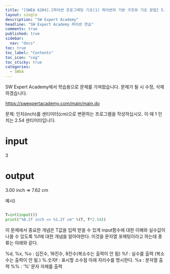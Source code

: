 ```yaml
---
title: "[SWEA 6204].[파이썬 프로그래밍 기초(1) 파이썬의 기본 구조와 기초 문법] 5. 연산자 1"
layout: single
description: "SW Expert Academy"
headline: "SW Expert Academy 파이썬 연습"
comments: true
published: true
sidebar:
  nav: "docs"
toc: true
toc_label: "Contents"
toc_icon: "cog"
toc_sticky: true
categories:
  - SWEA
---
```


SW Expert Academy에서 학습용으로 문제를 가져왔습니다. 문제가 될 시 수정, 삭제하겠습니다.

https://swexpertacademy.com/main/main.do


문제: 인치(inch)를 센티미터(cm)으로 변환하는 프로그램을 작성하십시오.
이 때 1 인치는 2.54 센티미터입니다.

# input

3

# output

3.00 inch =>  7.62 cm

예시)

```python

T=int(input())
print("%0.2f inch => %1.2f cm" %(T, T*2.54))

```

이 문제에서 중요한 개념은 T값을 입력 받을 수 있게 input함수에 대한 이해와 실수값이 나올 수 있도록 %f에 대한 개념을 알아야한다.
이것을 문자열 포매팅이라고 하는데 종류는 아래와 같다.

%d, %x, %o : 십진수, 16진수, 8진수(복소수는 출력이 안 됨)
%f : 실수를 출력 (복소수는 출력이 안 됨.)
%.숫자f : 표시할 소수점 아래 자리수를 명시한다.
%s : 문자열 출력
%% : 	‘%’ 문자 자체를 출력




